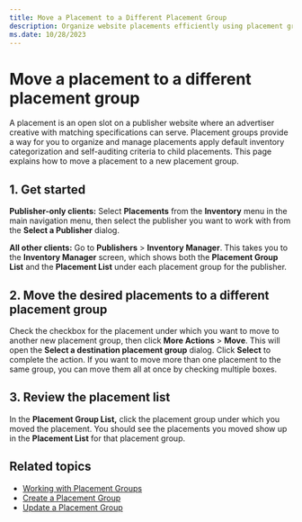 ```yaml
---
title: Move a Placement to a Different Placement Group
description: Organize website placements efficiently using placement groups for effective management of open slots on a publisher's site.
ms.date: 10/28/2023
---
```


# Move a placement to a different placement group

A placement is an open slot on a publisher website where an advertiser creative with matching specifications can serve. Placement groups provide a way for you to organize and manage placements apply default inventory categorization and self-auditing criteria to child placements. This page explains how to move a placement to a new placement group.

## 1. Get started

**Publisher-only clients:** Select **Placements** from the **Inventory** menu in the main navigation menu, then select the publisher you want to work with from the **Select a Publisher** dialog.

**All other clients:** Go to **Publishers** \> **Inventory Manager**. This takes you to the **Inventory Manager** screen, which shows both the **Placement Group List** and the **Placement List** under each placement group for the publisher.

## 2. Move the desired placements to a different placement group

Check the checkbox for the placement under which you want to move to another new placement group, then click **More Actions** \>  **Move**. This will open the **Select a destination placement group** dialog. Click **Select** to complete the action. If you want to move more than one placement to the same group, you can move them all at once by checking multiple boxes.

## 3. Review the placement list

In the **Placement Group List,** click the placement group under which you moved the placement. You should see the placements you moved show up in the **Placement List** for that placement group.

## Related topics

- [Working with Placement Groups](working-with-placement-groups.md)
- [Create a Placement Group](create-a-placement-group.md)
- [Update a Placement Group](update-a-placement-group.md)
